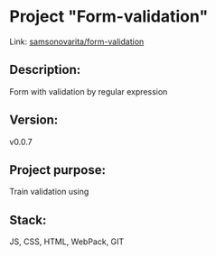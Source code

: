 # Project "Form-validation"

Link: [samsonovarita/form-validation](https://samsonovarita.github.io/form-validation/)

## Description: 
Form with validation by regular expression

## Version: 
v0.0.7

## Project purpose: 
Train validation using

## Stack: 
JS, CSS, HTML, WebPack, GIT
